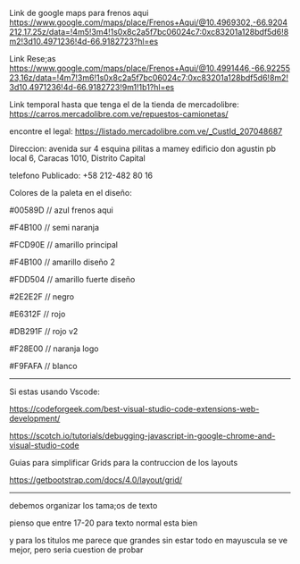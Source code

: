 
Link de google maps para frenos aqui
https://www.google.com/maps/place/Frenos+Aqui/@10.4969302,-66.9204212,17.25z/data=!4m5!3m4!1s0x8c2a5f7bc06024c7:0xc83201a128bdf5d6!8m2!3d10.4971236!4d-66.9182723?hl=es

Link Rese;as
https://www.google.com/maps/place/Frenos+Aqui/@10.4991446,-66.9225523,16z/data=!4m7!3m6!1s0x8c2a5f7bc06024c7:0xc83201a128bdf5d6!8m2!3d10.4971236!4d-66.9182723!9m1!1b1?hl=es

Link temporal hasta que tenga el de la tienda de mercadolibre:
https://carros.mercadolibre.com.ve/repuestos-camionetas/

encontre el legal:
https://listado.mercadolibre.com.ve/_CustId_207048687 

Direccion:
avenida sur 4 esquina pilitas a mamey edificio don agustin pb local 6, Caracas 1010, Distrito Capital

telefono Publicado:
+58 212-482 80 16

Colores de la paleta en el diseño:

#00589D // azul frenos aqui

#F4B100 // semi naranja

#FCD90E // amarillo principal

#F4B100 // amarillo diseño 2

#FDD504 // amarillo fuerte diseño

#2E2E2F // negro

#E6312F // rojo

#DB291F // rojo v2

#F28E00 // naranja logo

#F9FAFA // blanco

------------------------------------------------

Si estas usando Vscode:

https://codeforgeek.com/best-visual-studio-code-extensions-web-development/

https://scotch.io/tutorials/debugging-javascript-in-google-chrome-and-visual-studio-code

Guias para simplificar Grids para la contruccion de los layouts

https://getbootstrap.com/docs/4.0/layout/grid/


--------------------------------------------------------

debemos organizar los tama;os de texto

pienso que entre 17-20 para texto normal esta bien

y para los titulos me parece que grandes sin estar todo en mayuscula se ve mejor, pero seria cuestion de probar